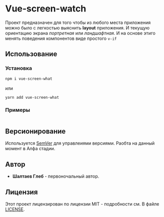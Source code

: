 # Vue-screen-watch

Проект предназначен для того чтобы из любого места приложения можно было с легкостью выяснить **layout** приложения. И текущую ориентацию экрана _портретная_ или _ландшафтная_.
И на основе этиго менять поведения компонентов виде простого `v-if`

## Использование

### Установка

```sh
npm i vue-screen-what
```

или

```sh
yarn add vue-screen-what
```

### Примеры

```vue

```

## Версионирование

Используется [SemVer](http://semver.org/) для управлеиями версиями.
Раобта на данный момент в Алфа стадии.

## Автор

- **Шалтаев Глеб** - первоночальный автор.

## Лицензия

Этот проект лицензирован по лицензии MIT - подробности см. В файле [LICENSE](/LICENSE).
